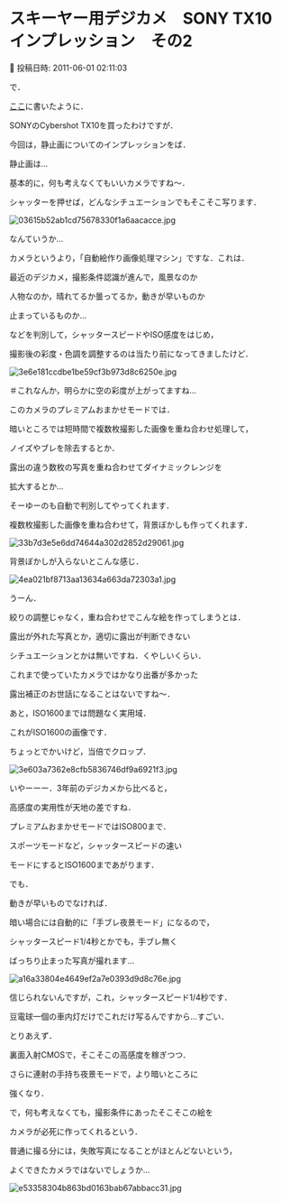 # スキーヤー用デジカメ　SONY TX10　インプレッション　その2

📅 投稿日時: 2011-06-01 02:11:03

で．





[ここ](e031365507b66f6126431a5fb1065d1cf.md)に書いたように．


SONYのCybershot TX10を買ったわけですが．





今回は，静止画についてのインプレッションをば．





静止画は…


基本的に，何も考えなくてもいいカメラですね～．


シャッターを押せば，どんなシチュエーションでもそこそこ写ります．




![03615b52ab1cd75678330f1a6aacacce.jpg](images/03615b52ab1cd75678330f1a6aacacce.jpg)







なんていうか…


カメラというより，「自動絵作り画像処理マシン」ですな．これは．





最近のデジカメ，撮影条件認識が進んで，風景なのか


人物なのか，晴れてるか曇ってるか，動きが早いものか


止まっているものか…


などを判別して，シャッタースピードやISO感度をはじめ，


撮影後の彩度・色調を調整するのは当たり前になってきましたけど．




![3e6e181ccdbe1be59cf3b973d8c6250e.jpg](images/3e6e181ccdbe1be59cf3b973d8c6250e.jpg)




＃これなんか，明らかに空の彩度が上がってますね…





このカメラのプレミアムおまかせモードでは．


暗いところでは短時間で複数枚撮影した画像を重ね合わせ処理して，


ノイズやブレを除去するとか．


露出の違う数枚の写真を重ね合わせてダイナミックレンジを


拡大するとか…


そーゆーのも自動で判別してやってくれます．





複数枚撮影した画像を重ね合わせて，背景ぼかしも作ってくれます．




![33b7d3e5e6dd74644a302d2852d29061.jpg](images/33b7d3e5e6dd74644a302d2852d29061.jpg)




背景ぼかしが入らないとこんな感じ．




![4ea021bf8713aa13634a663da72303a1.jpg](images/4ea021bf8713aa13634a663da72303a1.jpg)




うーん．


絞りの調整じゃなく，重ね合わせでこんな絵を作ってしまうとは．





露出が外れた写真とか，適切に露出が判断できない


シチュエーションとかは無いですね．くやしいくらい．


これまで使っていたカメラではかなり出番が多かった


露出補正のお世話になることはないですね～．





あと，ISO1600までは問題なく実用域．


これがISO1600の画像です．


ちょっとでかいけど，当倍でクロップ．




![3e603a7362e8cfb5836746df9a6921f3.jpg](images/3e603a7362e8cfb5836746df9a6921f3.jpg)







いやーーー．3年前のデジカメから比べると，


高感度の実用性が天地の差ですね．


プレミアムおまかせモードではISO800まで．


スポーツモードなど，シャッタースピードの速い


モードにするとISO1600まであがります．





でも．


動きが早いものでなければ．


暗い場合には自動的に「手ブレ夜景モード」になるので，


シャッタースピード1/4秒とかでも，手ブレ無く


ばっちり止まった写真が撮れます…




![a16a33804e4649ef2a7e0393d9d8c76e.jpg](images/a16a33804e4649ef2a7e0393d9d8c76e.jpg)




信じられないんですが，これ，シャッタースピード1/4秒です．


豆電球一個の車内灯だけでこれだけ写るんですから…すごい．





とりあえず．


裏面入射CMOSで，そこそこの高感度を稼ぎつつ．


さらに連射の手持ち夜景モードで，より暗いところに


強くなり．





で，何も考えなくても，撮影条件にあったそこそこの絵を


カメラが必死に作ってくれるという．





普通に撮る分には，失敗写真になることがほとんどないという，


よくできたカメラではないでしょうか…




![e53358304b863bd0163bab67abbacc31.jpg](images/e53358304b863bd0163bab67abbacc31.jpg)
